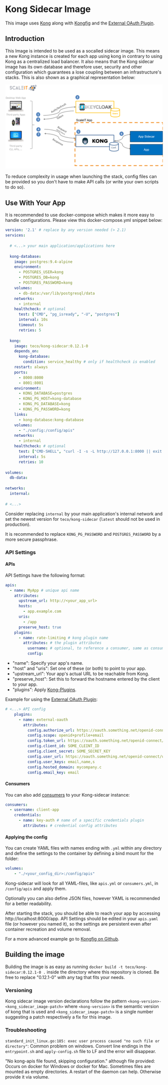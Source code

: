 # Kong Sidecar Image
This image uses [Kong](https://konghq.com/) along with [Kongfig](https://github.com/mybuilder/kongfig) and the [External OAuth Plugin](https://github.com/mogui/kong-external-oauth).

## Introduction
This Image is intended to be used as a socalled sidecar image. This means a new Kong instance is created for each app using kong in contrary to using Kong as a centralized load balancer. It also means that the Kong sidecar image has its own database and therefore user, security and other configuration which guarantees a lose coupling between an infrastructure's stacks. This is also shown as a graphical representation below:


![kong-sidecar](https://raw.githubusercontent.com/ScaleIT-Org/kong-sidecar/master/img/kong-sidecar.png)


To reduce complexity in usage when launching the stack, config files can be provided so you don't have to make API calls (or write your own scripts to do so).

## Use With Your App
It is recommended to use docker-compose which makes it more easy to handle configurations. Please view this docker-compose.yml snippet below:

```yaml
version: '2.1' # replace by any version needed (> 2.1)
services:

  # <...> your main application/applications here

  kong-database:
    image: postgres:9.4-alpine
    environment:
      - POSTGRES_USER=kong
      - POSTGRES_DB=kong
      - POSTGRES_PASSWORD=kong
    volumes:
      - db-data:/var/lib/postgresql/data
    networks:
      - internal
    healthcheck: # optional
      test: ["CMD", "pg_isready", "-U", "postgres"]
      interval: 10s
      timeout: 5s
      retries: 5

  kong:
    image: teco/kong-sidecar:0.12.1-0
    depends_on:
      kong-database:
        condition: service_healthy # only if healthcheck is enabled
    restart: always
    ports:
      - 8000:8000
      - 8001:8001
    environment:
      - KONG_DATABASE=postgres
      - KONG_PG_HOST=kong-database
      - KONG_PG_DATABASE=kong
      - KONG_PG_PASSWORD=kong
    links:
      - kong-database:kong-database
    volumes:
      - "./config:/config/apis"
    networks:
      - internal
    healthcheck: # optional
      test: ["CMD-SHELL", "curl -I -s -L http://127.0.0.1:8000 || exit 1"]
      interval: 5s
      retries: 10

volumes:
  db-data:

networks:
  internal:

# <...>
```

Consider replacing `internal` by your main application's internal network and set the newest version for `teco/kong-sidecar` (`latest` should not be used in production).

It is recommended to replace `KONG_PG_PASSWORD` and `POSTGRES_PASSWORD` by a more secure passphrase.

### API Settings

#### APIs
API Settings have the following format:
```yaml
apis:
  - name: MyApp # unique api name
    attributes:
      upstream_url: http://<your_app_url>
      hosts: 
        - app.example.com
      uris:
        - /app
      preserve_host: true
    plugins:
      - name: rate-limiting # kong plugin name
        attributes: # the plugin attributes
          username: # optional, to reference a consumer, same as consumer_id in kong documentation
          config:
```

- "name": Specify your app's name.
- "host" and "uris": Set one of these (or both) to point to your app.
- "upstream_url": Your app's actual URL to be reachable from Kong.
- "preserve_host": Set this to forward the hostname entered by the client to your app.
- "plugins": Apply [Kong-Plugins](https://konghq.com/plugins/).

Example for using the [External OAuth Plugin](https://github.com/mogui/kong-external-oauth):
```yaml
# <...> API config
    plugins:
      - name: external-oauth
        attributes:
          config.authorize_url: https://oauth.something.net/openid-connect/authorize
          config.scope: openid+profile+email
          config.token_url: https://oauth.something.net/openid-connect/token
          config.client_id: SOME_CLEINT_ID
          config.client_secret: SOME_SECRET_KEY
          config.user_url: https://oauth.something.net/openid-connect/userinfo
          config.user_keys: email,name,s
          config.hosted_domain: mycompany.c
          config.email_key: email
```

#### Consumers
You can also add [consumers](https://getkong.org/docs/0.4.x/getting-started/adding-consumers/) to your Kong-sidecar instance:
```yaml
consumers:
  - username: client-app
    credentials:
      - name: key-auth # name of a specific credentials plugin
        attributes: # credential config attributes
```

#### Applying the config

You can create YAML files with names ending with `.yml` within any directory and define the settings to the container by defining a bind mount for the folder:
```yaml
volumes:
    - "./<your_config_dir>:/config/apis"
```
Kong-sidecar will look for all YAML-files, like `apis.yml` or `consumers.yml`, in `/config/apis` and apply them.

Optionally you can also define JSON files, however YAML is recommended for a better readability.

After starting the stack, you should be able to reach your app by accessing http://localhost:8000/app.
API Settings should be edited in your `apis.yaml` file (or however you named it), so the settings are persistent even after container recreation and volume removal.

For a more advanced example go to [Kongfig on Github](https://github.com/mybuilder/kongfig).

## Building the image
Building the image is as easy as running `docker build -t teco/kong-sidecar:0.12.1-0 .` inside the directory where this repository is cloned. Be free to replace "0.12.1-0" with any tag that fits your needs.

### Versioning
Kong sidecar image version declarations follow the pattern `<kong-version>-<kong_sidecar_image-patch>` where `<kong-version>` is the semantic version of kong that is used and `<kong_sidecar_image-patch>` is a single number suggesting a patch respectively a fix for this image.

### Troubleshooting

`standard_init_linux.go:185: exec user process caused "no such file or directory"`: Common problem on windows. Convert line endings in the `entrypoint.sh` and `apply-config.sh` file to LF and the error will disappear.

"No kong-apis file found, skipping configuration." although file provided:
Occurs on docker for Windows or docker for Mac. Sometimes files are mounted as empty directories. A restart of the daemon can help. Otherwise provide it via volume.
